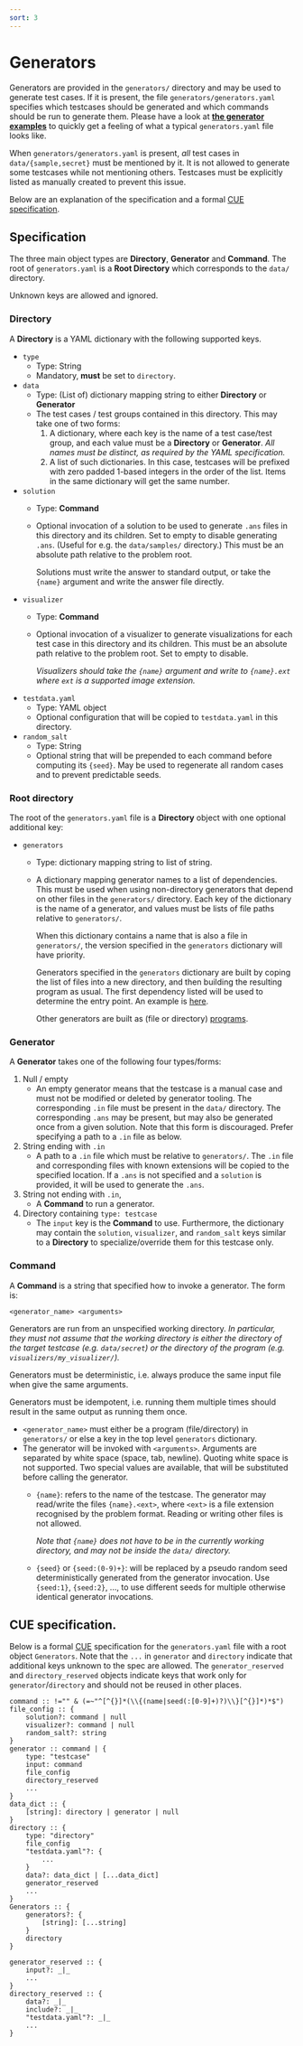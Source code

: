 ```yaml
---
sort: 3
---
```


# Generators

Generators are provided in the `generators/` directory and may be used to
generate test cases.  If it is present, the file `generators/generators.yaml`
specifies which testcases should be generated and which commands should be run
to generate them.
Please have a look at [**the generator examples**](../examples/generators.yaml) to quickly get a feeling of what a typical `generators.yaml` file looks like.

When `generators/generators.yaml` is present, _all_ test cases in
`data/{sample,secret}` must be mentioned by it. It is not allowed to generate
some testcases while not mentioning others. Testcases must be explicitly
listed as manually created to prevent this issue.

Below are an explanation of the specification and a formal [CUE specification](#cue-specification).

## Specification

The three main object types are **Directory**, **Generator** and **Command**. The root of `generators.yaml` is a **Root Directory** which corresponds to the `data/` directory.

Unknown keys are allowed and ignored.

### **Directory**

A **Directory** is a YAML dictionary with the following supported keys.

* `type`
    * Type: String
    * Mandatory, **must** be set to `directory`.
* `data`
    * Type: (List of) dictionary mapping string to either **Directory** or **Generator**
    * The test cases / test groups contained in this directory.
      This may take one of two forms:
        1.  A dictionary, where each key is the name of a test case/test group, and each value must be a **Directory** or **Generator**. _All names must be distinct, as required by the YAML specification._
        1. A list of such dictionaries. In this case, testcases will be prefixed with zero padded 1-based integers in the order of the list. Items in the same dictionary will get the same number.
* `solution`
    * Type: **Command**
    * Optional invocation of a solution to be used to generate `.ans` files in this directory and its children.
      Set to empty to disable generating `.ans`.
      (Useful for e.g. the `data/samples/` directory.)
      This must be an absolute path relative to the problem root.

      Solutions must write the answer to standard output, or take the `{name}` argument and write the answer file directly.
* `visualizer`
    * Type: **Command**
    * Optional invocation of a visualizer to generate visualizations for each test case in this directory and its children.
      This must be an absolute path relative to the problem root. Set to empty to disable.

       _Visualizers should take the `{name}` argument and write to `{name}.ext` where `ext` is a supported image extension._
* `testdata.yaml`
    * Type: YAML object
    * Optional configuration that will be copied to `testdata.yaml` in this directory.
* `random_salt`
    * Type: String
    * Optional string that will be prepended to each command before computing its `{seed}`.
      May be used to regenerate all random cases and to prevent predictable seeds.

### **Root directory**
The root of the `generators.yaml` file is a **Directory** object with one optional additional key:

* `generators`
    * Type: dictionary mapping string to list of string.
    * A dictionary mapping generator names to a list of dependencies.
      This must be used when using non-directory generators that depend on other files in the `generators/` directory. Each key of the dictionary is the name of a generator, and values must be lists of file paths relative to `generators/`.

      When this dictionary contains a name that is also a file in `generators/`, the version specified in the `generators` dictionary will have priority.

      Generators specified in the `generators` dictionary are built by coping the list of files into a new directory, and then building the resulting program as usual. The first dependency listed will be used to determine the entry point.
      An example is [here](../examples/generators.yaml).

      Other generators are built as (file or directory) [programs](../spec/Problem_Format#Programs).

### **Generator**

A **Generator** takes one of the following four types/forms:

1. Null / empty
    * An empty generator means that the testcase is a manual case and must not be modified or deleted by generator tooling. The corresponding `.in` file must be present in the `data/` directory. The corresponding `.ans` may be present, but may also be generated once from a given solution. Note that this form is discouraged. Prefer specifying a path to a `.in` file as below.
1. String ending with `.in`
    * A path to a `.in` file which must be relative to `generators/`. The `.in` file and corresponding files with known extensions will be copied to the specified location. If a `.ans` is not specified and a `solution` is provided, it will be used to generate the `.ans`.
1. String not ending with `.in`,
    * A **Command** to run a generator.
1. Directory containing `type: testcase`
    * The `input` key is the **Command** to use. Furthermore, the dictionary may contain the `solution`, `visualizer`, and `random_salt` keys similar to a **Directory** to specialize/override them for this testcase only.

### **Command**

A **Command** is a string that specified how to invoke a generator. The form is:
```
<generator_name> <arguments>
```
Generators are run from an unspecified working directory. _In particular, they must not assume that the working directory is either the directory of the target testcase (e.g. `data/secret`) or the directory of the program (e.g. `visualizers/my_visualizer/`)._

Generators must be deterministic, i.e. always produce the same input file when give the same arguments.

Generators must be idempotent, i.e. running them multiple times should result in the same output as running them once.

* `<generator_name>` must either be a program (file/directory) in `generators/` or else a key in the top level `generators` dictionary.
* The generator will be invoked with `<arguments>`.
  Arguments are separated by white space (space, tab, newline). Quoting white space is not supported.
  Two special values are available, that will be substituted before calling the generator.
    * `{name}`: refers to the name of the testcase. The generator may read/write the files `{name}.<ext>`, where `<ext>` is a file extension recognised by the problem format. Reading or writing other files is not allowed.

      _Note that `{name}` does not have to be in the currently working directory,
      and may not be inside the `data/` directory._
    * `{seed}` or `{seed:(0-9)+}`: will be replaced by a pseudo random seed deterministically generated from the generator invocation. Use `{seed:1}`, `{seed:2}`, ..., to use different seeds for multiple otherwise identical generator invocations.

## CUE specification.

Below is a formal [CUE](https://cuelang.org/docs/references/spec/) specification for the `generators.yaml` file with a root object `Generators`. Note that the `...` in `generator` and `directory` indicate that additional keys unknown to the spec are allowed. The `generator_reserved` and `directory_reserved` objects indicate keys that work only for `generator`/`directory` and should not be reused in other places.

```
command :: !="" & (=~"^[^{}]*(\\{(name|seed(:[0-9]+)?)\\}[^{}]*)*$")
file_config :: {
    solution?: command | null
    visualizer?: command | null
    random_salt?: string
}
generator :: command | {
    type: "testcase"
    input: command
    file_config
    directory_reserved
    ...
}
data_dict :: {
    [string]: directory | generator | null
}
directory :: {
    type: "directory"
    file_config
    "testdata.yaml"?: {
        ...
    }
    data?: data_dict | [...data_dict]
    generator_reserved
    ...
}
Generators :: {
    generators?: {
        [string]: [...string]
    }
    directory
}

generator_reserved :: {
    input?: _|_
    ...
}
directory_reserved :: {
    data?: _|_
    include?: _|_
    "testdata.yaml"?: _|_
    ...
}
```

